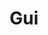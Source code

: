 ---
layout: toctree
title: Gui
permalink: /blog/coding/python/frameworks/gui/
parent: /blog/coding/python/frameworks/

previewchild: true
enumerategrandchild: true
previewgrandchild: true
---